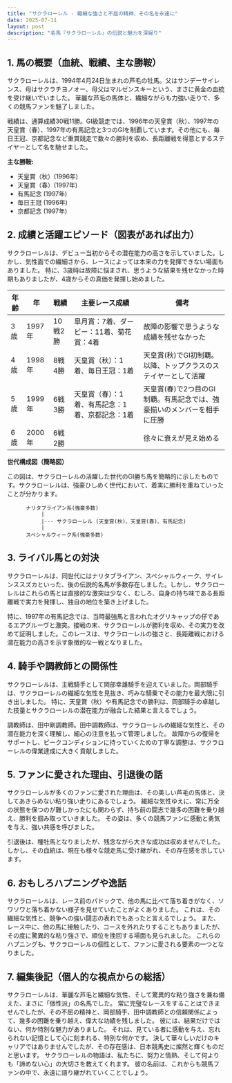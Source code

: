 ```yaml
---
title: "サクラローレル - 繊細な強さと不屈の精神、その名を永遠に"
date: 2025-07-11
layout: post
description: "名馬『サクラローレル』の伝説と魅力を深堀り"
---
```


## 1. 馬の概要（血統、戦績、主な勝鞍）

サクラローレルは、1994年4月24日生まれの芦毛の牡馬。父はサンデーサイレンス、母はサクラチヨノオー、母父はマルゼンスキーという、まさに黄金の血統を受け継いでいました。  華麗な芦毛の馬体と、繊細ながらも力強い走りで、多くの競馬ファンを魅了しました。

戦績は、通算成績30戦11勝。GI級競走では、1996年の天皇賞（秋）、1997年の天皇賞（春）、1997年の有馬記念と3つのGIを制覇しています。その他にも、毎日王冠、京都記念など重賞競走で数々の勝利を収め、長距離戦を得意とするステイヤーとして名を馳せました。

**主な勝鞍:**

* 天皇賞（秋）(1996年)
* 天皇賞（春）(1997年)
* 有馬記念 (1997年)
* 毎日王冠 (1996年)
* 京都記念 (1997年)


## 2. 成績と活躍エピソード（図表があれば出力）

サクラローレルは、デビュー当初からその潜在能力の高さを示していました。しかし、気性面での繊細さから、レースによっては本来の力を発揮できない場面もありました。  特に、3歳時は故障に悩まされ、思うような結果を残せなかった時期もありましたが、4歳からその真価を発揮し始めました。

| 年齢 | 年 | 戦績 | 主要レース成績 | 備考 |
|---|---|---|---|---|
| 3歳 | 1997年 | 10戦2勝 |  皐月賞：7着、ダービー：11着、菊花賞：4着 | 故障の影響で思うような成績を残せなかった |
| 4歳 | 1998年 | 8戦4勝 | 天皇賞（秋）：1着、毎日王冠：1着 | 天皇賞(秋)でGI初制覇。以降、トップクラスのステイヤーとして活躍 |
| 5歳 | 1999年 | 6戦3勝 | 天皇賞（春）：1着、有馬記念：1着、京都記念：1着 | 天皇賞(春)で2つ目のGI制覇。有馬記念では、強豪揃いのメンバーを相手に圧勝 |
| 6歳 | 2000年 | 6戦2勝 |  | 徐々に衰えが見え始める |


**世代構成図（簡略図）**

この図は、サクラローレルの活躍した世代のGI勝ち馬を簡略的に示したものです。サクラローレルは、強豪ひしめく世代において、着実に勝利を重ねていったことが分かります。

```
      ナリタブライアン系(強豪多数)
           |
           |--- サクラローレル (天皇賞(秋)、天皇賞(春)、有馬記念)
           |
      スペシャルウィーク系(強豪多数)
```


## 3. ライバル馬との対決

サクラローレルは、同世代にはナリタブライアン、スペシャルウィーク、サイレンススズカといった、後の伝説的名馬が多数存在しました。しかし、サクラローレルはこれらの馬とは直接的な激突は少なく、むしろ、自身の持ち味である長距離戦で実力を発揮し、独自の地位を築き上げました。

特に、1997年の有馬記念では、当時最強馬と言われたオグリキャップの仔であるエアグルーヴと激突。接戦の末、サクラローレルが勝利を収め、その実力を改めて証明しました。このレースは、サクラローレルの強さと、長距離戦における潜在能力の高さを示す象徴的な一戦となりました。


## 4. 騎手や調教師との関係性

サクラローレルは、主戦騎手として岡部幸雄騎手を迎えていました。岡部騎手は、サクラローレルの繊細な気性を見抜き、巧みな騎乗でその能力を最大限に引き出しました。  特に、天皇賞（秋）や有馬記念での勝利は、岡部騎手の卓越した技量とサクラローレルの潜在能力が融合した結果と言えるでしょう。

調教師は、田中剛調教師。田中調教師は、サクラローレルの繊細な気性と、その潜在能力を深く理解し、細心の注意を払って管理しました。  故障からの復帰をサポートし、ピークコンディションに持っていくための丁寧な調整は、サクラローレルの偉業達成に大きく貢献しました。


## 5. ファンに愛された理由、引退後の話

サクラローレルが多くのファンに愛された理由は、その美しい芦毛の馬体と、決してあきらめない粘り強い走りにあるでしょう。  繊細な気性ゆえに、常に万全の状態を保つのが難しかったにも関わらず、持ち前の闘志で幾多の困難を乗り越え、勝利を掴み取っていきました。  その姿は、多くの競馬ファンに感動と勇気を与え、強い共感を呼びました。

引退後は、種牡馬となりましたが、残念ながら大きな成功は収めませんでした。しかし、その血統は、現在も様々な競走馬に受け継がれ、その存在感を示しています。


## 6. おもしろハプニングや逸話

サクラローレルは、レース前のパドックで、他の馬に比べて落ち着きがなく、ソワソワと落ち着かない様子を見せていたことがよくありました。  これは、その繊細な気性と、競争への強い闘志の表れでもあったと言えるでしょう。  また、レース中に、他の馬に接触したり、コースを外れたりすることもありましたが、その度に驚異的な粘り強さで、順位を挽回する場面も見られました。  これらのハプニングも、サクラローレルの個性として、ファンに愛される要素の一つとなりました。


## 7. 編集後記（個人的な視点からの総括）

サクラローレルは、華麗な芦毛と繊細な気性、そして驚異的な粘り強さを兼ね備えた、まさに「個性派」の名馬でした。  常に完璧なレースをすることはできませんでしたが、その不屈の精神と、岡部騎手、田中調教師との信頼関係によって、幾多の困難を乗り越え、偉大な功績を残しました。  彼には、結果だけではない、何か特別な魅力がありました。  それは、見ている者に感動を与え、忘れられない記憶として心に刻まれる、特別な何かです。  決して華々しいだけのキャリアではありませんでしたが、その存在感は、日本競馬史に燦然と輝くものだと思います。  サクラローレルの物語は、私たちに、努力と情熱、そして何よりも「諦めない心」の大切さを教えてくれます。  彼の名前は、これからも競馬ファンの中で、永遠に語り継がれていくことでしょう。
